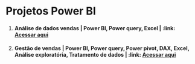 # Projetos Power BI

<ol>
 <li><h4>Análise de dados vendas | Power BI, Power query, Excel | :link: <a href="https://github.com/eugersonmendonca/power_bi">Acessar aqui</a><h4></li>
 <li><h4>Gestão de vendas | Power BI, Power query, Power pivot, DAX, Excel, Análise exploratória, Tratamento de dados | :link: <a href="https://github.com/eugersonmendonca/gestao_de_vendas">Acessar aqui</a></h4></li>

</ol>
